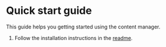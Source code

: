 # Quick start guide

This guide helps you getting started using the content manager.

1. Follow the installation instructions in the [readme](https://github.com/snipercup/CDDA-Content-Manager/blob/master/readme.md).

